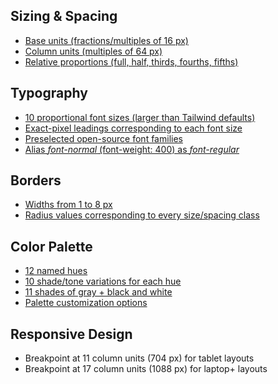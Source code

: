 ## Sizing & Spacing

- [Base units (fractions/multiples of 16 px)](https://system.metamodern.design/sizing-spacing#base-units)
- [Column units (multiples of 64 px)](https://system.metamodern.design/sizing-spacing#column-units)
- [Relative proportions (full, half, thirds, fourths, fifths)](https://system.metamodern.design/sizing-spacing#relative-proportions)

## Typography

- [10 proportional font sizes (larger than Tailwind defaults)](https://system.metamodern.design/typography#size)
- [Exact-pixel leadings corresponding to each font size](https://system.metamodern.design/typography#leading)
- [Preselected open-source font families](https://system.metamodern.design/typography#family)
- [Alias *font-normal* (font-weight: 400) as *font-regular*](https://system.metamodern.design/typography#weight)

## Borders

- [Widths from 1 to 8 px](https://system.metamodern.design/borders#width)
- [Radius values corresponding to every size/spacing class](https://system.metamodern.design/borders#radius)

## Color Palette

- [12 named hues](https://system.metamodern.design/color-palette#hues)
- [10 shade/tone variations for each hue](https://system.metamodern.design/color-palette#shade-tone-variations)
- [11 shades of gray + black and white](https://system.metamodern.design/color-palette#grays)
- [Palette customization options](https://system.metamodern.design/color-palette#customizing)

## Responsive Design

- Breakpoint at 11 column units (704 px) for tablet layouts
- Breakpoint at 17 column units (1088 px) for laptop+ layouts
